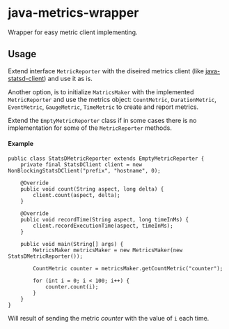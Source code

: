 # java-metrics-wrapper
Wrapper for easy metric client implementing.

## Usage

Extend interface ``MetricReporter`` with the diseired metrics client (like [java-statsd-client](https://github.com/tim-group/java-statsd-client))
and use it as is.

Another option, is to initialize ``MatricsMaker`` with the implemented ``MetricReporter`` and use the metrics object:
``CountMetric``, ``DurationMetric``, ``EventMetric``, ``GaugeMetric``, ``TimeMetric`` to create and report metrics.

Extend the ``EmptyMetricReporter`` class if in some cases there is no implementation for some of the ``MetricReporter`` methods.

#### Example
```
public class StatsDMetricReporter extends EmptyMetricReporter {
    private final StatsDClient client = new NonBlockingStatsDClient("prefix", "hostname", 0);

    @Override
    public void count(String aspect, long delta) {
        client.count(aspect, delta);
    }

    @Override
    public void recordTime(String aspect, long timeInMs) {
        client.recordExecutionTime(aspect, timeInMs);
    }
    
    public void main(String[] args) {
        MetricsMaker metricsMaker = new MetricsMaker(new StatsDMetricReporter());

        CountMetric counter = metricsMaker.getCountMetric("counter");

        for (int i = 0; i < 100; i++) {
            counter.count(i);
        }
    }
}
```
Will result of sending the metric _counter_ with the value of ``i`` each time.

